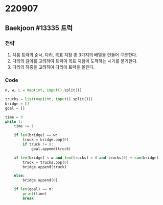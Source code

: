 # 220907



## Baekjoon #13335 트럭 #



### 전략

1. 처음 트럭의 순서, 다리, 목표 지점 총 3가지의 배열을 만들어 구분한다.
2. 다리의 길이를 고려하여 트럭이 목표 지점에 도착하는 시기를 분기한다.
3. 다리의 하중을 고려하여 다리에 트럭을 올린다.



### Code

```python
n, w, L = map(int, input().split())

trucks = list(map(int, input().split()))
bridge = []
goal = []

time = 0
while 1:
    time += 1

    if len(bridge) == w:
        truck = bridge.pop(0)
        if truck != 0:
            goal.append(truck)

    if len(bridge) < w and len(trucks) > 0 and trucks[0] + sum(bridge) <= L:
        truck = trucks.pop(0)
        bridge.append(truck)

    else:
        bridge.append(0)

    if len(goal) == n:
        print(time)
        break
```
